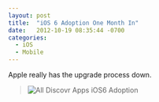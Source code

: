 ```yaml
---
layout: post
title:  "iOS 6 Adoption One Month In"
date:   2012-10-19 08:35:44 -0700
categories:
  - iOS
  - Mobile
---
```


Apple really has the upgrade process down.

 > 
 > 
 >  ![All Discovr Apps iOS6 Adoption](/attachments/d87dba28e13515a848ed97fff38bf6d5/image.png) 
 > 
 > 
